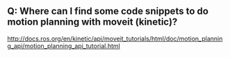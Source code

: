 

## <a name="Q:__Where_can_I_find_some_code_snippets_to_do_motion_planning_with_moveit_(kinetic)?"></a>Q:  Where can I find some code snippets to do motion planning with moveit (kinetic)?


http://docs.ros.org/en/kinetic/api/moveit_tutorials/html/doc/motion_planning_api/motion_planning_api_tutorial.html







